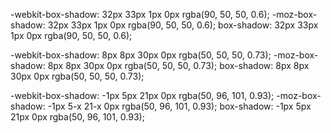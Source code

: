 -webkit-box-shadow: 32px 33px 1px 0px rgba(90, 50, 50, 0.6);
-moz-box-shadow: 32px 33px 1px 0px rgba(90, 50, 50, 0.6);
  box-shadow: 32px 33px 1px 0px rgba(90, 50, 50, 0.6);

-webkit-box-shadow: 8px 8px 30px 0px rgba(50, 50, 50, 0.73);
-moz-box-shadow: 8px 8px 30px 0px rgba(50, 50, 50, 0.73);
  box-shadow: 8px 8px 30px 0px rgba(50, 50, 50, 0.73);

-webkit-box-shadow: -1px 5px 21px 0px rgba(50, 96, 101, 0.93);
-moz-box-shadow: -1px 5-x 21-x 0px rgba(50, 96, 101, 0.93);
  box-shadow: -1px 5px 21px 0px rgba(50, 96, 101, 0.93);
